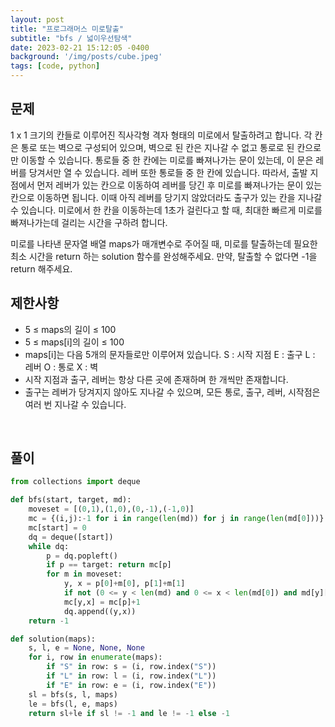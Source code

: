 ```yaml
---
layout: post
title: "프로그래머스 미로탈출"
subtitle: "bfs / 넓이우선탐색"
date: 2023-02-21 15:12:05 -0400
background: '/img/posts/cube.jpeg'
tags: [code, python]
---
```

## 문제
1 x 1 크기의 칸들로 이루어진 직사각형 격자 형태의 미로에서 탈출하려고 합니다. 각 칸은 통로 또는 벽으로 구성되어 있으며, 벽으로 된 칸은 지나갈 수 없고 통로로 된 칸으로만 이동할 수 있습니다. 통로들 중 한 칸에는 미로를 빠져나가는 문이 있는데, 이 문은 레버를 당겨서만 열 수 있습니다. 레버 또한 통로들 중 한 칸에 있습니다. 따라서, 출발 지점에서 먼저 레버가 있는 칸으로 이동하여 레버를 당긴 후 미로를 빠져나가는 문이 있는 칸으로 이동하면 됩니다. 이때 아직 레버를 당기지 않았더라도 출구가 있는 칸을 지나갈 수 있습니다. 미로에서 한 칸을 이동하는데 1초가 걸린다고 할 때, 최대한 빠르게 미로를 빠져나가는데 걸리는 시간을 구하려 합니다.

미로를 나타낸 문자열 배열 maps가 매개변수로 주어질 때, 미로를 탈출하는데 필요한 최소 시간을 return 하는 solution 함수를 완성해주세요. 만약, 탈출할 수 없다면 -1을 return 해주세요.
<br>

## 제한사항
* 5 ≤ maps의 길이 ≤ 100
* 5 ≤ maps[i]의 길이 ≤ 100
* maps[i]는 다음 5개의 문자들로만 이루어져 있습니다.
    S : 시작 지점
    E : 출구
    L : 레버
    O : 통로
    X : 벽
* 시작 지점과 출구, 레버는 항상 다른 곳에 존재하며 한 개씩만 존재합니다.
* 출구는 레버가 당겨지지 않아도 지나갈 수 있으며, 모든 통로, 출구, 레버, 시작점은 여러 번 지나갈 수 있습니다.
<br>

## 풀이

``` python
from collections import deque 

def bfs(start, target, md):
    moveset = [(0,1),(1,0),(0,-1),(-1,0)]
    mc = {(i,j):-1 for i in range(len(md)) for j in range(len(md[0]))}
    mc[start] = 0
    dq = deque([start])
    while dq:
        p = dq.popleft()
        if p == target: return mc[p]
        for m in moveset:
            y, x = p[0]+m[0], p[1]+m[1]
            if not (0 <= y < len(md) and 0 <= x < len(md[0]) and md[y][x] != "X" and mc[y,x] == -1): continue
            mc[y,x] = mc[p]+1
            dq.append((y,x))
    return -1

def solution(maps):
    s, l, e = None, None, None
    for i, row in enumerate(maps):
        if "S" in row: s = (i, row.index("S"))
        if "L" in row: l = (i, row.index("L"))
        if "E" in row: e = (i, row.index("E"))
    sl = bfs(s, l, maps)
    le = bfs(l, e, maps)
    return sl+le if sl != -1 and le != -1 else -1
```
